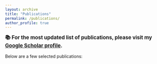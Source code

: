 ```yaml
---
layout: archive
title: "Publications"
permalink: /publications/
author_profile: true
---
```


<div style="font-size: 1.2em; font-weight: bold; margin-bottom: 1em;">
📚 For the most updated list of publications, please visit my
<a href="https://scholar.google.ca/citations?hl=en&user=UK7P3ZIAAAAJ&view_op=list_works&sortby=pubdate" target="_blank">Google Scholar profile</a>.
</div>

Below are a few selected publications:
